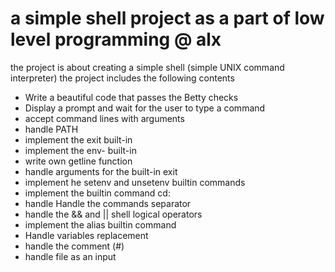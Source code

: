 # a simple shell project as a part of low level programming @ alx
the project is about creating a simple shell (simple UNIX command interpreter)
the project includes the following contents
- Write a beautiful code that passes the Betty checks
- Display a prompt and wait for the user to type a command
- accept command lines with arguments
- handle PATH
- implement the exit built-in
- implement the env- built-in
- write own getline function
- handle arguments for the built-in exit
- implement he setenv and unsetenv builtin commands
- implement the builtin command cd:
- handle Handle the commands separator 
- handle the && and || shell logical operators
- implement the alias builtin command
- Handle variables replacement
- handle the comment (#)
- handle file as an input
 

